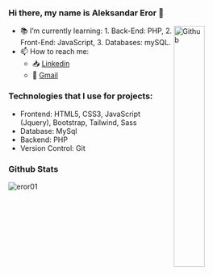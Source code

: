 ### Hi there, my name is Aleksandar Eror 👋

<img width="35%" align="right" alt="Github" src="https://user-images.githubusercontent.com/48678280/88862734-4903af80-d201-11ea-968b-9c939d88a37c.gif" />

- 📚 I’m currently learning: 
      1. Back-End: PHP,
      2. Front-End: JavaScript,
      3. Databases: mySQL.
- 📫 How to reach me: 
    - 📥 [Linkedin](https://www.linkedin.com/in/eroraleksandar/) 
    - 📩 [Gmail](mailto:eror.aleksandar01@gmail.com)

### Technologies that I use for projects:

- Frontend: HTML5, CSS3, JavaScript (Jquery), Bootstrap, Tailwind, Sass
- Database: MySql
- Backend: PHP
- Version Control: Git

### Github Stats

<p align="left"> <img src="https://github-readme-stats.vercel.app/api?username=eror01&show_icons=true&theme=algolia" alt="eror01" />
